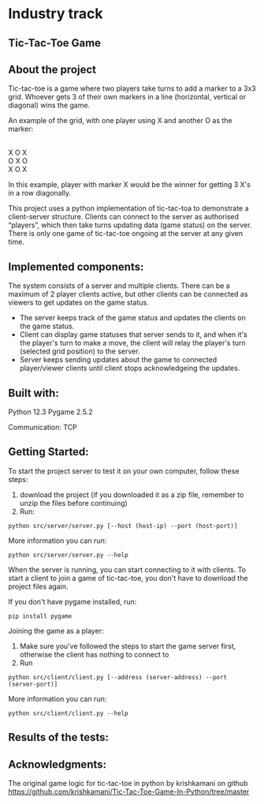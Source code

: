 # Industry track

## Tic-Tac-Toe Game

## About the project

Tic-tac-toe is a game where two players take turns to add a marker to a 3x3 grid. Whoever gets 3 of their own markers in a line (horizontal, vertical or diagonal) wins the game.

An example of the grid, with one player using X and another O as the marker:

  <br>X O X
  <br>O X O
  <br>X O X

In this example, player with marker X would be the winner for getting 3 X's in a row diagonally.


This project uses a python implementation of tic-tac-toa to demonstrate a client-server structure. Clients can connect to the server as authorised “players”, which then take turns updating data (game status) on the server. 
There is only one game of tic-tac-toe ongoing at the server at any given time.




## Implemented components:

<!--
Detailed description of the system architecture (Application-specific system components):
- System must have at least three nodes (e.g, containers)
- Each node must have a role: client, server, peer, broker, etc.

Participating nodes must:
- Exchange information (messages): RPC, client-server, publish/subscribe, broadcast, streaming, etc.
- Log their behavior understandably: messages, events, actions, etc.

Nodes (or their roles) do not have to be identical
For example, one acts as server, broker, monitor / admin, etc.
Each node must be an independent entity and (partially) autonomous

Detailed descriptions of relevant principles covered in the course (architecture, processes, communication, naming, synchronization, consistency and replication, fault tolerance); irrelevant principles can be left out.

-->

The system consists of a server and multiple clients. There can be a maximum of 2 player clients active, but other clients can be connected as viewers to get updates on the game status.
- The server keeps track of the game status and updates the clients on the game status.
- Client can display game statuses that server sends to it, and when it's the player's turn to make a move, the client will relay the player's turn (selected grid position) to the server.
- Server keeps sending updates about the game to connected player/viewer clients until client stops acknowledgeing the updates.




## Built with:
<!--
Detailed description of the system functionality and how to run the implementation ( note that there is a separate getting started section right below this so... )

- If you are familiar with a particular container technology, feel free to use it (Docker is not mandatory)
- Any programming language can be used, such as: Python, Java, JavaScript, ..
- Any communication protocol / Internet protocol suite can be used: HTTP(S), MQTT, AMQP, CoAP, ..
-->

Python 12.3
Pygame 2.5.2

Communication: TCP




## Getting Started:
<!--
Instructions on setting up your project locally
-->

To start the project server to test it on your own computer, follow these steps:
1. download the project (if you downloaded it as a zip file, remember to unzip the files before continuing)
2. Run: 
```
python src/server/server.py [--host (host-ip) --port (host-port)]
```
More information you can run: 
```
python src/server/server.py --help
```


When the server is running, you can start connecting to it with clients.
To start a client to join a game of tic-tac-toe, you don't have to download the project files again.

If you don't have pygame installed, run:
```
pip install pygame
```

Joining the game as a player:
1. Make sure you've followed the steps to start the game server first, otherwise the client has nothing to connect to
2. Run
```
python src/client/client.py [--address (server-address) --port (server-port)]
```
More information you can run: 
```
python src/client/client.py --help
```



## Results of the tests:
<!--
Detailed description of the system evaluation
Evaluate your implementation using selected criteria, for example:
- Number of messages / lost messages, latencies, ...
- Request processing with different payloads, ..
- System throughput, ..


Design two evaluation scenarios that you compare with each other, for example:
- Small number / large number of messages
- Small payload / big payload

Collect numerical data of test cases:
- Collecting logs of container operations
- Conduct simple analysis for documentation purposes (e.g. plots or graphs)
-->



## Acknowledgments:
<!-- 
list resources you find helpful
-->

The original game logic for tic-tac-toe in python by krishkamani on github https://github.com/krishkamani/Tic-Tac-Toe-Game-In-Python/tree/master

